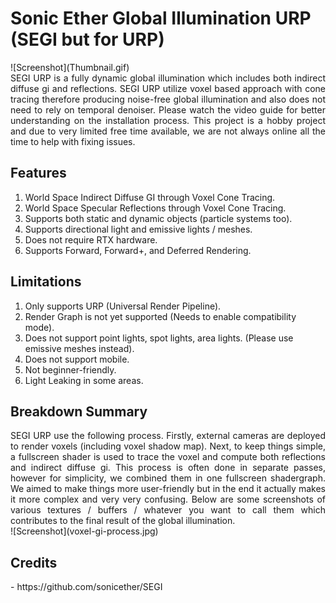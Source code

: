 # Sonic Ether Global Illumination URP (SEGI but for URP)
<div align="justify">![Screenshot](Thumbnail.gif)</div>

<div align="justify">SEGI URP is a fully dynamic global illumination which includes both indirect diffuse gi and reflections. SEGI URP utilize voxel based approach with cone tracing therefore producing noise-free global illumination and also does not need to rely on temporal denoiser. Please watch the video guide for better understanding on the installation process. This project is a hobby project and due to very limited free time available, we are not always online all the time to help with fixing issues.</div>

<h2>Features</h2>
<ol>
  <li>World Space Indirect Diffuse GI through Voxel Cone Tracing.</li>
  <li>World Space Specular Reflections through Voxel Cone Tracing.</li>
  <li>Supports both static and dynamic objects (particle systems too).</li>
  <li>Supports directional light and emissive lights / meshes.</li>
  <li>Does not require RTX hardware.</li>
  <li>Supports Forward, Forward+, and Deferred Rendering.</li>
</ol>

<h2>Limitations</h2>
<ol>
  <li>Only supports URP (Universal Render Pipeline).</li>
  <li>Render Graph is not yet supported (Needs to enable compatibility mode).</li>
  <li>Does not support point lights, spot lights, area lights. (Please use emissive meshes instead).</li>
  <li>Does not support mobile.</li>
  <li>Not beginner-friendly.</li>
  <li>Light Leaking in some areas.</li>
</ol>

<h2>Breakdown Summary</h2>
<div align="justify">SEGI URP use the following process. Firstly, external cameras are deployed to render voxels (including voxel shadow map). Next, to keep things simple, a fullscreen shader is used to trace the voxel and compute both reflections and indirect diffuse gi. This process is often done in separate passes, however for simplicity, we combined them in one fullscreen shadergraph. We aimed to make things more user-friendly but in the end it actually makes it more complex and very very confusing. Below are some screenshots of various textures / buffers / whatever you want to call them which contributes to the final result of the global illumination.</div>
![Screenshot](voxel-gi-process.jpg)

<h2>Credits</h2>
- https://github.com/sonicether/SEGI

